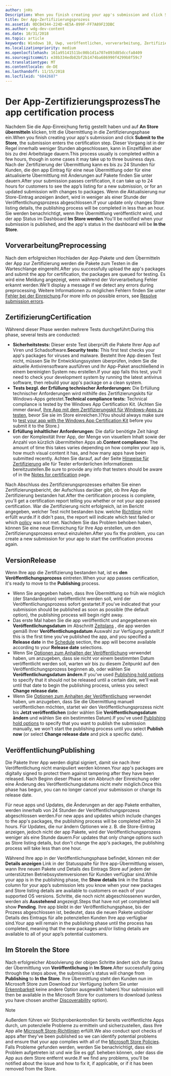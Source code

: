 ```yaml
---
author: jnHs
Description: When you finish creating your app's submission and click Submit to the Store, the submission enters the certification step.
title: Der App-Zertifizierungsprozess
ms.assetid: 0DCB4344-224D-4E5A-899F-FF7A89F23DBC
ms.author: wdg-dev-content
ms.date: 10/31/2018
ms.topic: article
keywords: Windows 10, Uwp, veröffentlichen, vorverarbeitung, Zertifizierung, freigeben, Ausstehend, übermitteln, veröffentlichen, Status, Zeit
ms.localizationpriority: medium
ms.openlocfilehash: 161a95141511bc00b1d1a707e893d85dccfa8409
ms.sourcegitcommit: e38b334edb82bf2b1474ba686990f4299b8f59c7
ms.translationtype: MT
ms.contentlocale: de-DE
ms.lasthandoff: 11/15/2018
ms.locfileid: "6842687"
---
```

# <a name="the-app-certification-process"></a><span data-ttu-id="5a1d1-103">Der App-Zertifizierungsprozess</span><span class="sxs-lookup"><span data-stu-id="5a1d1-103">The app certification process</span></span>

<span data-ttu-id="5a1d1-104">Nachdem Sie die App-Einreichung fertig gestellt haben und auf **An Store übermitteln** klicken, tritt die Übermittlung in die Zertifizierungsphase ein.</span><span class="sxs-lookup"><span data-stu-id="5a1d1-104">When you finish creating your app's submission and click **Submit to the Store**, the submission enters the certification step.</span></span> <span data-ttu-id="5a1d1-105">Dieser Vorgang ist in der Regel innerhalb weniger Stunden abgeschlossen, kann in Einzelfällen aber bis zu drei Arbeitstage dauern.</span><span class="sxs-lookup"><span data-stu-id="5a1d1-105">This process usually is completed within a few hours, though in some cases it may take up to three business days.</span></span> <span data-ttu-id="5a1d1-106">Nach der Zertifizierung der Übermittlung kann es bis zu 24 Stunden für Kunden, die den app Eintrag für eine neue Übermittlung oder für eine aktualisierte Übermittlung mit Änderungen auf Pakete finden Sie unter dauern.</span><span class="sxs-lookup"><span data-stu-id="5a1d1-106">After your submission passes certification, it can take up to 24 hours for customers to see the app’s listing for a new submission, or for an updated submission with changes to packages.</span></span> <span data-ttu-id="5a1d1-107">Wenn die Aktualisierung nur Store-Eintrag anzeigen ändert, wird in weniger als einer Stunde der Veröffentlichungsprozess abgeschlossen.</span><span class="sxs-lookup"><span data-stu-id="5a1d1-107">If your update only changes Store listing details, the publishing process will be completed in less than an hour.</span></span>  <span data-ttu-id="5a1d1-108">Sie werden benachrichtigt, wenn Ihre Übermittlung veröffentlicht wird, und der app Status im Dashboard **Im Store werden**.</span><span class="sxs-lookup"><span data-stu-id="5a1d1-108">You'll be notified when your submission is published, and the app's status in the dashboard will be **In the Store**.</span></span>

## <a name="preprocessing"></a><span data-ttu-id="5a1d1-109">Vorverarbeitung</span><span class="sxs-lookup"><span data-stu-id="5a1d1-109">Preprocessing</span></span>

<span data-ttu-id="5a1d1-110">Nach dem erfolgreichen Hochladen der App-Pakete und dem Übermitteln der App zur Zertifizierung werden die Pakete zum Testen in die Warteschlange eingereiht.</span><span class="sxs-lookup"><span data-stu-id="5a1d1-110">After you successfully upload the app's packages and submit the app for certification, the packages are queued for testing.</span></span> <span data-ttu-id="5a1d1-111">Es wird eine Meldung angezeigt, wenn während der Vorverarbeitung Fehler erkannt werden.</span><span class="sxs-lookup"><span data-stu-id="5a1d1-111">We'll display a message if we detect any errors during preprocessing.</span></span> <span data-ttu-id="5a1d1-112">Weitere Informationen zu möglichen Fehlern finden Sie unter [Fehler bei der Einreichung](resolve-submission-errors.md).</span><span class="sxs-lookup"><span data-stu-id="5a1d1-112">For more info on possible errors, see [Resolve submission errors](resolve-submission-errors.md).</span></span>

## <a name="certification"></a><span data-ttu-id="5a1d1-113">Zertifizierung</span><span class="sxs-lookup"><span data-stu-id="5a1d1-113">Certification</span></span>

<span data-ttu-id="5a1d1-114">Während dieser Phase werden mehrere Tests durchgeführt:</span><span class="sxs-lookup"><span data-stu-id="5a1d1-114">During this phase, several tests are conducted:</span></span>

-   <span data-ttu-id="5a1d1-115">**Sicherheitstests:** Dieser erste Test überprüft die Pakete Ihrer App auf Viren und Schadsoftware.</span><span class="sxs-lookup"><span data-stu-id="5a1d1-115">**Security tests:** This first test checks your app's packages for viruses and malware.</span></span> <span data-ttu-id="5a1d1-116">Besteht Ihre App diesen Test nicht, müssen Sie Ihr Entwicklungssystem überprüfen, indem Sie die aktuelle Antivirensoftware ausführen und Ihr App-Paket anschließend in einem bereinigten System neu erstellen.</span><span class="sxs-lookup"><span data-stu-id="5a1d1-116">If your app fails this test, you'll need to check your development system by running the latest antivirus software, then rebuild your app's package on a clean system.</span></span>
-   <span data-ttu-id="5a1d1-117">**Tests bezgl. der Erfüllung technischer Anforderungen:** Die Erfüllung technischer Anforderungen wird mithilfe des Zertifizierungskits für Windows-Apps getestet.</span><span class="sxs-lookup"><span data-stu-id="5a1d1-117">**Technical compliance tests:** Technical compliance is tested by the Windows App Certification Kit.</span></span> <span data-ttu-id="5a1d1-118">(Achten Sie immer darauf, [Ihre App mit dem Zertifizierungskit für Windows-Apps zu testen](../debug-test-perf/windows-app-certification-kit.md), bevor Sie sie im Store einreichen.)</span><span class="sxs-lookup"><span data-stu-id="5a1d1-118">(You should always make sure to [test your app with the Windows App Certification Kit](../debug-test-perf/windows-app-certification-kit.md) before you submit it to the Store.)</span></span>
-   <span data-ttu-id="5a1d1-119">**Erfüllung inhaltlicher Anforderungen:** Die dafür benötigte Zeit hängt von der Komplexität Ihrer App, der Menge von visuellem Inhalt sowie der Anzahl von kürzlich übermittelten Apps ab.</span><span class="sxs-lookup"><span data-stu-id="5a1d1-119">**Content compliance:** The amount of time this takes varies depending on how complex your app is, how much visual content it has, and how many apps have been submitted recently.</span></span> <span data-ttu-id="5a1d1-120">Achten Sie darauf, auf der Seite [Hinweise für Zertifizierung](notes-for-certification.md) alle für Tester erforderlichen Informationen bereitzustellen.</span><span class="sxs-lookup"><span data-stu-id="5a1d1-120">Be sure to provide any info that testers should be aware of in the [Notes for certification](notes-for-certification.md) page.</span></span>

<span data-ttu-id="5a1d1-121">Nach Abschluss des Zertifizierungsprozesses erhalten Sie einen Zertifizierungsbericht, der Aufschluss darüber gibt, ob Ihre App die Zertifizierung bestanden hat.</span><span class="sxs-lookup"><span data-stu-id="5a1d1-121">After the certification process is complete, you'll get a certification report telling you whether or not your app passed certification.</span></span> <span data-ttu-id="5a1d1-122">War die Zertifizierung nicht erfolgreich, ist im Bericht angegeben, welcher Test nicht bestanden bzw. welche [Richtlinie](https://docs.microsoft.com/legal/windows/agreements/store-policies) nicht erfüllt wurde.</span><span class="sxs-lookup"><span data-stu-id="5a1d1-122">If it didn't pass, the report will indicate which test failed or which [policy](https://docs.microsoft.com/legal/windows/agreements/store-policies) was not met.</span></span> <span data-ttu-id="5a1d1-123">Nachdem Sie das Problem behoben haben, können Sie eine neue Einreichung für Ihre App erstellen, um den Zertifizierungsprozess erneut einzuleiten.</span><span class="sxs-lookup"><span data-stu-id="5a1d1-123">After you fix the problem, you can create a new submission for your app to start the certification process again.</span></span>

## <a name="release"></a><span data-ttu-id="5a1d1-124">Version</span><span class="sxs-lookup"><span data-stu-id="5a1d1-124">Release</span></span>

<span data-ttu-id="5a1d1-125">Wenn Ihre app die Zertifizierung bestanden hat, ist es **den Veröffentlichungsprozess** eintreten.</span><span class="sxs-lookup"><span data-stu-id="5a1d1-125">When your app passes certification, it's ready to move to the **Publishing** process.</span></span>

- <span data-ttu-id="5a1d1-126">Wenn Sie angegeben haben, dass Ihre Übermittlung so früh wie möglich (der Standardoption) veröffentlicht werden soll, wird der Veröffentlichungsprozess sofort gestartet.</span><span class="sxs-lookup"><span data-stu-id="5a1d1-126">If you've indicated that your submission should be published as soon as possible (the default option), the publishing process will begin right away.</span></span>
- <span data-ttu-id="5a1d1-127">Das erste Mal haben Sie die app veröffentlicht und angegebenen ein **Veröffentlichungsdatum** im Abschnitt [Zeitplans](configure-precise-release-scheduling.md#release) , die app werden gemäß Ihrer **Veröffentlichungsdatum** Auswahl zur Verfügung gestellt.</span><span class="sxs-lookup"><span data-stu-id="5a1d1-127">If this is the first time you've published the app, and you specified a **Release date** in the [Schedule](configure-precise-release-scheduling.md#release) section, the app will become available according to your **Release date** selections.</span></span>
- <span data-ttu-id="5a1d1-128">Wenn Sie [Optionen zum Anhalten der Veröffentlichung](manage-submission-options.md#publishing-hold-options) verwendet haben, um anzugeben, dass sie nicht vor einem bestimmten Datum veröffentlicht werden soll, warten wir bis zu diesem Zeitpunkt auf den Veröffentlichungsprozess beginnen ab, oder wählen Sie **Veröffentlichungsdatum ändern**.</span><span class="sxs-lookup"><span data-stu-id="5a1d1-128">If you've used [Publishing hold options](manage-submission-options.md#publishing-hold-options) to specify that it should not be released until a certain date, we'll wait until that date to begin the publishing process, unless you select **Change release date**.</span></span>
- <span data-ttu-id="5a1d1-129">Wenn Sie [Optionen zum Anhalten der Veröffentlichung](manage-submission-options.md#publishing-hold-options) verwendet haben, um anzugeben, dass Sie die Übermittlung manuell veröffentlichen möchten, startet wir den Veröffentlichungsprozess nicht bis **Jetzt veröffentlichen** (oder wählen Sie **Veröffentlichungsdatum ändern** und wählen Sie ein bestimmtes Datum).</span><span class="sxs-lookup"><span data-stu-id="5a1d1-129">If you've used [Publishing hold options](manage-submission-options.md#publishing-hold-options) to specify that you want to publish the submission manually, we won't start the publishing process until you select **Publish now** (or select **Change release date** and pick a specific date).</span></span>


## <a name="publishing"></a><span data-ttu-id="5a1d1-130">Veröffentlichung</span><span class="sxs-lookup"><span data-stu-id="5a1d1-130">Publishing</span></span>

<span data-ttu-id="5a1d1-131">Die Pakete Ihrer App werden digital signiert, damit sie nach ihrer Veröffentlichung nicht manipuliert werden können.</span><span class="sxs-lookup"><span data-stu-id="5a1d1-131">Your app's packages are digitally signed to protect them against tampering after they have been released.</span></span> <span data-ttu-id="5a1d1-132">Nach Beginn dieser Phase ist ein Abbruch der Einreichung oder eine Änderung des Veröffentlichungsdatums nicht mehr möglich.</span><span class="sxs-lookup"><span data-stu-id="5a1d1-132">Once this phase has begun, you can no longer cancel your submission or change its release date.</span></span>

<span data-ttu-id="5a1d1-133">Für neue apps und Updates, die Änderungen an der app Pakete enthalten, werden innerhalb von 24 Stunden der Veröffentlichungsprozess abgeschlossen werden.</span><span class="sxs-lookup"><span data-stu-id="5a1d1-133">For new apps and updates which include changes to the app's packages, the publishing process will be completed within 24 hours.</span></span> <span data-ttu-id="5a1d1-134">Für Updates, die nur ändern Optionen wie z. B. die Store-Eintrag anzeigen, jedoch nicht der app Pakete, wird der Veröffentlichungsprozess weniger als eine Stunde dauern.</span><span class="sxs-lookup"><span data-stu-id="5a1d1-134">For updates that only change options such as Store listing details, but don't change the app's packages, the publishing process will take less than one hour.</span></span>

<span data-ttu-id="5a1d1-135">Während Ihre app in der Veröffentlichungsphase befindet, können mit der **Details anzeigen** Link in der Statusspalte für Ihre app-Übermittlung wissen, wann Ihre neuen Pakete und Details des Eintrags Store auf jedem der unterstützten Betriebssystemversionen für Kunden verfügbar sind.</span><span class="sxs-lookup"><span data-stu-id="5a1d1-135">While your app is in the publishing phase, the **Show details** link in the Status column for your app’s submission lets you know when your new packages and Store listing details are available to customers on each of your supported OS versions.</span></span> <span data-ttu-id="5a1d1-136">Schritte, die noch nicht abgeschlossenen wurden, werden als **Ausstehend** angezeigt.</span><span class="sxs-lookup"><span data-stu-id="5a1d1-136">Steps that have not yet completed will show **Pending**.</span></span> <span data-ttu-id="5a1d1-137">Ihre app bleibt in der Veröffentlichungsphase, bis der Prozess abgeschlossen ist, bedeutet, dass die neuen Pakete und/oder Details des Eintrags für alle potenziellen Kunden Ihre app verfügbar sind.</span><span class="sxs-lookup"><span data-stu-id="5a1d1-137">Your app will remain in the publishing phase until the process has completed, meaning that the new packages and/or listing details are available to all of your app’s potential customers.</span></span>

## <a name="in-the-store"></a><span data-ttu-id="5a1d1-138">Im Store</span><span class="sxs-lookup"><span data-stu-id="5a1d1-138">In the Store</span></span> 

<span data-ttu-id="5a1d1-139">Nach erfolgreicher Absolvierung der obigen Schritte ändert sich der Status der Übermittlung von **Veröffentlichung** in **Im Store**.</span><span class="sxs-lookup"><span data-stu-id="5a1d1-139">After successfully going through the steps above, the submission's status will change from **Publishing** to **In the Store**.</span></span> <span data-ttu-id="5a1d1-140">Ihre Übermittlung steht den Kunden nun im Microsoft Store zum Download zur Verfügung (sofern Sie unter [Erkennbarkeit](choose-visibility-options.md#discoverability) keine andere Option ausgewählt haben).</span><span class="sxs-lookup"><span data-stu-id="5a1d1-140">Your submission will then be available in the Microsoft Store for customers to download (unless you have chosen another [Discoverability](choose-visibility-options.md#discoverability) option).</span></span> 

> [!NOTE]
> <span data-ttu-id="5a1d1-141">Außerdem führen wir Stichprobenkontrollen für bereits veröffentlichte Apps durch, um potenzielle Probleme zu ermitteln und sicherzustellen, dass Ihre App alle [Microsoft Store-Richtlinien](https://docs.microsoft.com/legal/windows/agreements/store-policies) erfüllt.</span><span class="sxs-lookup"><span data-stu-id="5a1d1-141">We also conduct spot checks of apps after they've been published so we can identify potential problems and ensure that your app complies with all of the [Microsoft Store Policies](https://docs.microsoft.com/legal/windows/agreements/store-policies).</span></span> <span data-ttu-id="5a1d1-142">Falls Probleme gefunden werden, werden Sie benachrichtigt, dass ein Problem aufgetreten ist und wie Sie es ggf. beheben können, oder dass die App aus dem Store entfernt wurde.</span><span class="sxs-lookup"><span data-stu-id="5a1d1-142">If we find any problems, you'll be notified about the issue and how to fix it, if applicable, or if it has been removed from the Store.</span></span>

 

 

 




